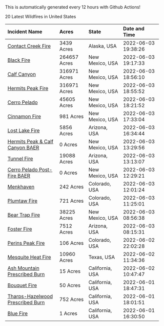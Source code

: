 This is automatically generated every 12 hours with Github Actions!

20 Latest Wildfires in United States

 | Incident Name | Acres | State | Date and Time |
|:---|:---|:---|:---|
| [Contact Creek Fire](https://inciweb.nwcg.gov/incident/8131/) | 3439 Acres | Alaska, USA | 2022-06-03 19:38:26 |
| [Black Fire](https://inciweb.nwcg.gov/incident/8103/) | 264657 Acres | New Mexico, USA | 2022-06-03 19:17:33 |
| [Calf Canyon](https://inciweb.nwcg.gov/incident/8069/) | 316971 Acres | New Mexico, USA | 2022-06-03 18:56:10 |
| [Hermits Peak Fire](https://inciweb.nwcg.gov/incident/8049/) | 316971 Acres | New Mexico, USA | 2022-06-03 18:55:52 |
| [Cerro Pelado](https://inciweb.nwcg.gov/incident/8075/) | 45605 Acres | New Mexico, USA | 2022-06-03 18:21:52 |
| [Cinnamon Fire](https://inciweb.nwcg.gov/incident/8128/) | 981 Acres | New Mexico, USA | 2022-06-03 17:33:04 |
| [Lost Lake Fire](https://inciweb.nwcg.gov/incident/8122/) | 5856 Acres | Arizona, USA | 2022-06-03 16:34:44 |
| [Hermits Peak & Calf Canyon BAER](https://inciweb.nwcg.gov/incident/8104/) | 0 Acres | New Mexico, USA | 2022-06-03 13:29:56 |
| [Tunnel Fire](https://inciweb.nwcg.gov/incident/8068/) | 19088 Acres | Arizona, USA | 2022-06-03 13:13:07 |
| [Cerro Pelado Post-Fire BAER](https://inciweb.nwcg.gov/incident/8118/) | 0 Acres | New Mexico, USA | 2022-06-03 12:29:21 |
| [Menkhaven](https://inciweb.nwcg.gov/incident/8124/) | 242 Acres | Colorado, USA | 2022-06-03 12:01:24 |
| [Plumtaw Fire](https://inciweb.nwcg.gov/incident/8113/) | 721 Acres | Colorado, USA | 2022-06-03 11:25:01 |
| [Bear Trap Fire](https://inciweb.nwcg.gov/incident/8093/) | 38225 Acres | New Mexico, USA | 2022-06-03 08:56:38 |
| [Foster Fire ](https://inciweb.nwcg.gov/incident/8125/) | 7512 Acres | Arizona, USA | 2022-06-03 08:15:31 |
| [Perins Peak Fire](https://inciweb.nwcg.gov/incident/8120/) | 106 Acres | Colorado, USA | 2022-06-02 22:02:28 |
| [Mesquite Heat Fire](https://inciweb.nwcg.gov/incident/8108/) | 10960 Acres | Texas, USA | 2022-06-02 11:34:36 |
| [Ash Mountain Prescribed Burn ](https://inciweb.nwcg.gov/incident/8129/) | 15 Acres | California, USA | 2022-06-02 10:47:47 |
| [Bouquet Fire](https://inciweb.nwcg.gov/incident/8126/) | 50 Acres | California, USA | 2022-06-01 18:47:31 |
| [Tharps-Hazelwood Prescribed Burn](https://inciweb.nwcg.gov/incident/8130/) | 752 Acres | California, USA | 2022-06-01 18:01:51 |
| [Blue Fire ](https://inciweb.nwcg.gov/incident/8127/) | 1 Acres | California, USA | 2022-06-01 16:30:50 |
